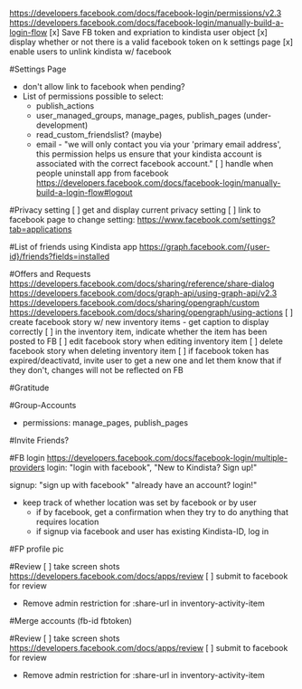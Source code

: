 https://developers.facebook.com/docs/facebook-login/permissions/v2.3
https://developers.facebook.com/docs/facebook-login/manually-build-a-login-flow
[x] Save FB token and expriation to kindista user object
[x] display whether or not there is a valid facebook token on k settings page
[x] enable users to unlink kindista w/ facebook

#Settings Page
 - don't allow link to facebook when pending?
 - List of permissions possible to select:
   - publish_actions
    - user_managed_groups, manage_pages, publish_pages (under-development)
    - read_custom_friendslist? (maybe)
    - email - "we will only contact you via your 'primary email address',
               this permission helps us ensure that your kindista account
               is associated with the correct facebook account."
 [ ] handle when people uninstall app from facebook
 https://developers.facebook.com/docs/facebook-login/manually-build-a-login-flow#logout

#Privacy setting
 [ ] get and display current privacy setting
 [ ] link to facebook page to change setting:
     https://www.facebook.com/settings?tab=applications

#List of friends using Kindista app
https://graph.facebook.com/{user-id}/friends?fields=installed

#Offers and Requests
https://developers.facebook.com/docs/sharing/reference/share-dialog
https://developers.facebook.com/docs/graph-api/using-graph-api/v2.3
https://developers.facebook.com/docs/sharing/opengraph/custom
https://developers.facebook.com/docs/sharing/opengraph/using-actions
[ ] create facebook story w/ new inventory items
    - get caption to display correctly
[ ] in the inventory item, indicate whether the item has been posted to FB
[ ] edit facebook story when editing inventory item
[ ] delete facebook story when deleting inventory item
[ ] if facebook token has expired/deactivatd, invite user to get a new one and let them know that if they don't, changes will not be reflected on FB

#Gratitude


#Group-Accounts
- permissions:
    manage_pages, publish_pages

#Invite Friends?

#FB login
https://developers.facebook.com/docs/facebook-login/multiple-providers
login: "login with facebook", "New to Kindista? Sign up!" 

signup: "sign up with facebook" "already have an account? login!"
 - keep track of whether location was set by facebook or by user
   - if by facebook, get a confirmation when they try to do anything that requires location
   - if signup via facebook and user has existing Kindista-ID, log in

#FP profile pic

#Review
[ ] take screen shots
https://developers.facebook.com/docs/apps/review
[ ] submit to facebook for review

- Remove admin restriction for :share-url in inventory-activity-item


#Merge accounts (fb-id fbtoken)

#Review
[ ] take screen shots
https://developers.facebook.com/docs/apps/review
[ ] submit to facebook for review

- Remove admin restriction for :share-url in inventory-activity-item

